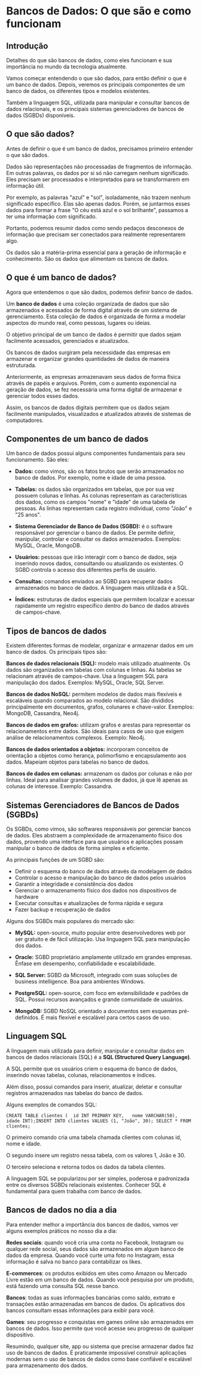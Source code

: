 <h1>Bancos de Dados: O que são e como funcionam</h1>

<h2>Introdução</h2>

<p>Detalhes do que são bancos de dados, como eles funcionam e sua importância no mundo da tecnologia atualmente.</p>

<p>Vamos começar entendendo o que são dados, para então definir o que é um banco de dados. Depois, veremos os principais componentes de um banco de dados, os diferentes tipos e modelos existentes.</p>

<p>Também a linguagem SQL, utilizada para manipular e consultar bancos de dados relacionais, e os principais sistemas gerenciadores de bancos de dados (SGBDs) disponíveis.</p>


<h2>O que são dados?</h2>

<p>Antes de definir o que é um banco de dados, precisamos primeiro entender o que são dados.</p>

<p>Dados são representações não processadas de fragmentos de informação. Em outras palavras, os dados por si só não carregam nenhum significado. Eles precisam ser processados e interpretados para se transformarem em informação útil.</p>

<p>Por exemplo, as palavras &quot;azul&quot; e &quot;sol&quot;, isoladamente, não trazem nenhum significado específico. Elas são apenas dados. Porém, se juntarmos esses dados para formar a frase &quot;O céu está azul e o sol brilhante&quot;, passamos a ter uma informação com significado.</p>

<p>Portanto, podemos resumir dados como sendo pedaços desconexos de informação que precisam ser conectados para realmente representarem algo.</p>

<p>Os dados são a matéria-prima essencial para a geração de informação e conhecimento. São os dados que alimentam os bancos de dados.</p>

<h2>O que é um banco de dados?</h2>

<p>Agora que entendemos o que são dados, podemos definir banco de dados.</p>

<p>Um <strong>banco de dados</strong> é uma coleção organizada de dados que são armazenados e acessados de forma digital através de um sistema de gerenciamento. Esta coleção de dados é organizada de forma a modelar aspectos do mundo real, como pessoas, lugares ou ideias.</p>

<p>O objetivo principal de um banco de dados é permitir que dados sejam facilmente acessados, gerenciados e atualizados.</p>

<p>Os bancos de dados surgiram pela necessidade das empresas em armazenar e organizar grandes quantidades de dados de maneira estruturada.</p>

<p>Anteriormente, as empresas armazenavam seus dados de forma física através de papéis e arquivos. Porém, com o aumento exponencial na geração de dados, se fez necessária uma forma digital de armazenar e gerenciar todos esses dados.</p>

<p>Assim, os bancos de dados digitais permitem que os dados sejam facilmente manipulados, visualizados e atualizados através de sistemas de computadores.</p>

<h2>Componentes de um banco de dados</h2>

<p>Um banco de dados possui alguns componentes fundamentais para seu funcionamento. São eles:</p>

<ul>
    <li><p><strong>Dados:</strong> como vimos, são os fatos brutos que serão armazenados no banco de dados. Por exemplo, nome e idade de uma pessoa.</p></li>
    <li><p><strong>Tabelas:</strong> os dados são organizados em tabelas, que por sua vez possuem colunas e linhas. As colunas representam as características dos dados, como os campos &quot;nome&quot; e &quot;idade&quot; de uma tabela de pessoas. As linhas representam cada registro individual, como &quot;João&quot; e &quot;25 anos&quot;.</p></li>
    <li><p><strong>Sistema Gerenciador de Banco de Dados (SGBD):</strong> é o software responsável por gerenciar o banco de dados. Ele permite definir, manipular, controlar e consultar os dados armazenados. Exemplos: MySQL, Oracle, MongoDB.</p></li>
    <li><p><strong>Usuários:</strong> pessoas que irão interagir com o banco de dados, seja inserindo novos dados, consultando ou atualizando os existentes. O SGBD controla o acesso dos diferentes perfis de usuário.</p></li>
    <li><p><strong>Consultas:</strong> comandos enviados ao SGBD para recuperar dados armazenados no banco de dados. A linguagem mais utilizada é a SQL.</p></li>
    <li><p><strong>Índices:</strong> estruturas de dados especiais que permitem localizar e acessar rapidamente um registro específico dentro do banco de dados através de campos-chave.</p></li>
</ul>

<h2>Tipos de bancos de dados</h2>

<p>Existem diferentes formas de modelar, organizar e armazenar dados em um banco de dados. Os principais tipos são:</p>

<p><strong>Bancos de dados relacionais (SQL):</strong> modelo mais utilizado atualmente. Os dados são organizados em tabelas com colunas e linhas. As tabelas se relacionam através de campos-chave. Usa a linguagem SQL para manipulação dos dados. Exemplos: MySQL, Oracle, SQL Server.</p>

<p><strong>Bancos de dados NoSQL:</strong> permitem modelos de dados mais flexíveis e escaláveis quando comparados ao modelo relacional. São divididos principalmente em documentos, grafos, colunares e chave-valor. Exemplos: MongoDB, Cassandra, Neo4j.</p>

<p><strong>Bancos de dados em grafos:</strong> utilizam grafos e arestas para representar os relacionamentos entre dados. São ideais para casos de uso que exigem análise de relacionamentos complexos. Exemplo: Neo4j.</p>

<p><strong>Bancos de dados orientados a objetos:</strong> incorporam conceitos de orientação a objetos como herança, polimorfismo e encapsulamento aos dados. Mapeiam objetos para tabelas no banco de dados.</p>

<p><strong>Bancos de dados em colunas:</strong> armazenam os dados por colunas e não por linhas. Ideal para analisar grandes volumes de dados, já que lê apenas as colunas de interesse. Exemplo: Cassandra.</p>

<h2>Sistemas Gerenciadores de Bancos de Dados (SGBDs)</h2>

<p>Os SGBDs, como vimos, são softwares responsáveis por gerenciar bancos de dados. Eles abstraem a complexidade de armazenamento físico dos dados, provendo uma interface para que usuários e aplicações possam manipular o banco de dados de forma simples e eficiente.</p>

<p>As principais funções de um SGBD são:</p>

<ul>
    <li>Definir o esquema do banco de dados através da modelagem de dados</li>
    <li>Controlar o acesso e manipulação do banco de dados pelos usuários</li>
    <li>Garantir a integridade e consistência dos dados</li>
    <li>Gerenciar o armazenamento físico dos dados nos dispositivos de hardware</li>
    <li>Executar consultas e atualizações de forma rápida e segura</li>
    <li>Fazer backup e recuperação de dados</li>
</ul>

<p>Alguns dos SGBDs mais populares do mercado são:</p>

<ul>
    <li><p><strong>MySQL:</strong> open-source, muito popular entre desenvolvedores web por ser gratuito e de fácil utilização. Usa linguagem SQL para manipulação dos dados.</p></li>
    <li><p><strong>Oracle:</strong> SGBD proprietário amplamente utilizado em grandes empresas. Ênfase em desempenho, confiabilidade e escalabilidade.</p></li
    ><li><p><strong>SQL Server:</strong> SGBD da Microsoft, integrado com suas soluções de business intelligence. Boa para ambientes Windows.</p></li>
    <li><p><strong>PostgreSQL:</strong> open-source, com foco em extensibilidade e padrões de SQL. Possui recursos avançados e grande comunidade de usuários.</p></li>
    <li><p><strong>MongoDB:</strong> SGBD NoSQL orientado a documentos sem esquemas pré-definidos. É mais flexível e escalável para certos casos de uso.</p></li>
</ul>

<h2>Linguagem SQL</h2>

<p>A linguagem mais utilizada para definir, manipular e consultar dados em bancos de dados relacionais (SQL) é a <strong>SQL (Structured Query Language)</strong>.</p>

<p>A SQL permite que os usuários criem o esquema do banco de dados, inserindo novas tabelas, colunas, relacionamentos e índices.</p>

<p>Além disso, possui comandos para inserir, atualizar, deletar e consultar registros armazenados nas tabelas do banco de dados.</p>

<p>Alguns exemplos de comandos SQL:</p>

<pre><code class="language-sql">CREATE TABLE clientes (  id INT PRIMARY KEY,   nome VARCHAR(50),  idade INT);INSERT INTO clientes VALUES (1, &quot;João&quot;, 30); SELECT * FROM clientes;</code></pre>

<p>O primeiro comando cria uma tabela chamada clientes com colunas id, nome e idade.</p>

<p>O segundo insere um registro nessa tabela, com os valores 1, João e 30.</p><p>O terceiro seleciona e retorna todos os dados da tabela clientes.</p>

<p>A linguagem SQL se popularizou por ser simples, poderosa e padronizada entre os diversos SGBDs relacionais existentes. Conhecer SQL é fundamental para quem trabalha com banco de dados.</p>

<h2>Bancos de dados no dia a dia</h2>

<p>Para entender melhor a importância dos bancos de dados, vamos ver alguns exemplos práticos no nosso dia a dia:</p>

<p><strong>Redes sociais</strong>: quando você cria uma conta no Facebook, Instagram ou qualquer rede social, seus dados são armazenados em algum banco de dados da empresa. Quando você curte uma foto no Instagram, essa informação é salva no banco para contabilizar os likes.</p>

<p><strong>E-commerces</strong>: os produtos exibidos em sites como Amazon ou Mercado Livre estão em um banco de dados. Quando você pesquisa por um produto, está fazendo uma consulta SQL nesse banco.</p>

<p><strong>Bancos</strong>: todas as suas informações bancárias como saldo, extrato e transações estão armazenadas em bancos de dados. Os aplicativos dos bancos consultam essas informações para exibir para você.</p>

<p><strong>Games</strong>: seu progresso e conquistas em games online são armazenados em bancos de dados. Isso permite que você acesse seu progresso de qualquer dispositivo.</p>

<p>Resumindo, qualquer site, app ou sistema que precise armazenar dados faz uso de bancos de dados. É praticamente impossível construir aplicações modernas sem o uso de bancos de dados como base confiável e escalável para armazenamento dos dados.</p>
